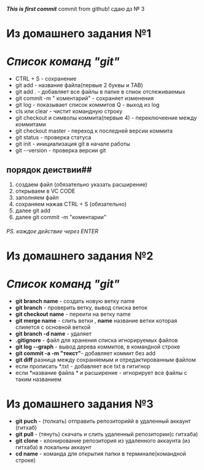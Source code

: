 ***This is first commit***
commit from github!
сдаю дз № 3

# Из домашнего задания №1
#   *Список команд "git"*
* CTRL + S - сохранение
* git add - название файла(первые 2 буквы и TAB)
* git add . - добавляет все файлы в папке в спиок отслеживаемых 
* git commit -m " коментарий" - cохраняет изменения
* git log - показывает список коммитов
 Q - выход из log
* cls или clear - чистит командную строку
* git checkout и символы коммита(первые 4) - переключеение между коммитами
* git checkout master - переход к последней версии коммита
* git status - проверка статуса
* git init - инициализация git в начале работы
* git --version - проверка версии git
## порядок деиствии##
1. создаем файл (обязательно указать расширение)
2. открываем в VC CODE
3. заполняем файл
4. сохраняем нажав CTRL + S (обязательно)
5. далее git add
6. далее git commit -m "коментарии"

###### PS. каждое действие через ENTER

# Из домашнего задания №2
#   *Список команд "git"*
* __git branch name__ - создать новую ветку name
* __git branch__ - проверить ветку, вывод списка веток
* __git checkout name__ - переити на ветку name
* __git merge name__ - слить ветки , __name__ название ветки которая слияется с основной веткой 
* __git branch -d name__ - удаляет
* __.gitignore__ - файл для хранения списка игнорируемых файлов 
* __git log --graph__ - вывод дерева коммитов, в командной строке
* __git commit -a -m "текст"__- добавляет коммит без add
* __git diff__ разница между сохраняемым и отредактированным файлом
* если прописать *.txt - добавляет все txt в гитигнор
* если *название файла * и расширение - игнорирует все файлы с таким названием

# Из домашнего задания №3

* __git puch__ - (толкать) отправить репозиторийй в удаленный аккаунт (гитхаб)
* __git pull__ - (тянуть) скачать и слить удаленный репозитории(с гитхаба)
* __git clone__ - клонирование репозитория из удаленного аккаунта (из гитхаба) в локальны аккаунт
* __cd name__ - команда для открытия папки в терминале(командной строке) 